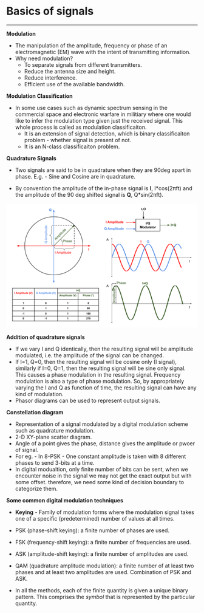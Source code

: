# Basics of signals
---

**Modulation**
- The manipulation of the amplitude, frequency or phase of an electromagnetic (EM) wave with the intent of transmitting information.
- Why need modulation?
    - To separate signals from different transmitters.
    - Reduce the antenna size and height.
    - Reduce interference.
    - Efficient use of the available bandwidth.

**Modulation Classification**
- In some use cases such as dynamic spectrum sensing in the commercial space and electronic warfare in militiary where one would like to infer the modulation type given just the received signal. This whole process is called as modulation classificaiton.
    - It is an extension of signal detection, which is binary classificaiton problem - whether signal is present of not.
    - It is an N-class classificaiton problem.

**Quadrature Signals**
- Two signals are said to be in quadrature when they are 90deg apart in phase.
    E.g. - Sine and Cosine are in quadrature.

- By convention the amplitude of the in-phase signal is **I**, I\*cos(2πft) and the amplitude of the 90 deg shifted signal is **Q**, Q\*sin(2πft).

![Phasor](./phasor-diag.png)


**Addition of quadrature signals**
- If we vary I and Q identically, then the resulting signal will be amplitude modulated, i.e. the amplitude of the signal can be changed.
- If I=1, Q=0, then the resulting signal will be cosine only (I signal), similarly if I=0, Q=1, then the resulting signal will be sine only signal. This causes a phase modulation in the resulting signal. Frequency modulation is also a type of phase modulation. So, by appropriately varying the I and Q as function of time, the resulting signal can have any kind of modulation.
- Phasor diagrams can be used to represent output signals.

**Constellation diagram**
- Representation of a signal modulated by a digital modulation scheme such as quadrature modulation.
- 2-D XY-plane scatter diagram.
- Angle of a point gives the phase, distance gives the amplitude or pwoer of signal.
- For eg. - In 8-PSK - One constant amplitude is taken with 8 different phases to send 3-bits at a time.
- In digital modualtion, only finite number of bits can be sent, when we encounter noise in the signal we may not get the exact output but with some offset. therefore, we need some kind of decision boundary to categorize them.

**Some common digital modulation techniques**
- **Keying** - Family of modulation forms where the modulation signal takes one of a specific (predetermined) number of values at all times.

- PSK (phase-shift keying): a finite number of phases are used.
- FSK (frequency-shift keying): a finite number of frequencies are used.
- ASK (amplitude-shift keying): a finite number of amplitudes are used.
- QAM (quadrature amplitude modulation): a finite number of at least two phases and at least two amplitudes are used. Combination of PSK and ASK.

- In all the methods, each of the finite quantity is given a unique binary pattern. This comprises the *symbol* that is represented by the particular quantity.
